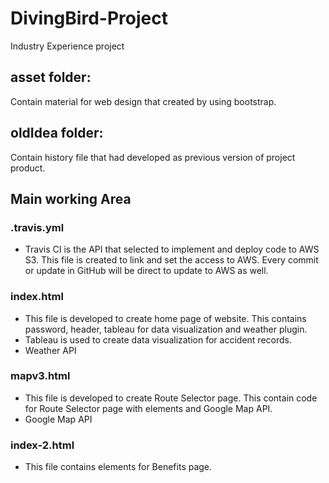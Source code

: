# DivingBird-Project
Industry Experience project

## asset folder:
 Contain material for web design that created by using bootstrap.
 
 ## oldIdea folder:
 Contain history file that had developed as previous version of project product.
  
## Main working Area
### .travis.yml
- Travis CI is the API that selected to implement and deploy code to AWS S3. This file is created to link and set the access to AWS. Every commit or update in GitHub will be direct to update to AWS as well.

### index.html
- This file is developed to create home page of website. This contains password, header, tableau for data visualization and weather plugin. 
- Tableau is used to create data visualization for accident records. 
- Weather API 

### mapv3.html
- This file is developed to create Route Selector page. This contain code for Route Selector page with elements and Google Map API. 
- Google Map API 


### index-2.html
- This file contains elements for Benefits page. 
